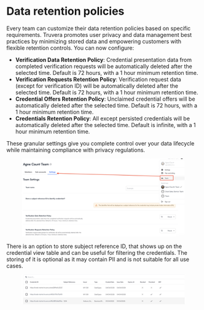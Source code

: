 # Data retention policies

Every team can customize their data retention policies based on specific requirements. Truvera promotes user privacy and data management best practices by minimizing stored data and empowering customers with flexible retention controls. You can now configure:

* **Verification Data Retention Policy**: Credential presentation data from completed verification requests will be automatically deleted after the selected time. Default is 72 hours, with a 1 hour minimum retention time.
* **Verification Requests Retention Policy**: Verification request data (except for verification ID) will be automatically deleted after the selected time. Default is 72 hours, with a 1 hour minimum retention time.
* **Credential Offers Retention Policy**: Unclaimed credential offers will be automatically deleted after the selected time. Default is 72 hours, with a 1 hour minimum retention time.
* **Credentials Retention Policy**: All except persisted credentials will be automatically deleted after the selected time. Default is infinite, with a 1 hour minimum retention time.

These granular settings give you complete control over your data lifecycle while maintaining compliance with privacy regulations.

<figure><img src="../../.gitbook/assets/Screenshot 2025-04-07 at 14.22.52.png" alt=""><figcaption></figcaption></figure>

There is an option to store subject reference ID, that shows up on the credential view table and can be useful for filtering the credentials. The storing of it is optional as it may contain PII and is not suitable for all use cases.

<figure><img src="../../.gitbook/assets/Screenshot 2025-04-07 at 14.27.12.png" alt=""><figcaption></figcaption></figure>



